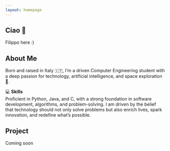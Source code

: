 ```yaml
---
layout: homepage
---
```

## Ciao 👋  
Filippo here :)

## About Me

Born and raised in Italy 🇮🇹, I’m a driven Computer Engineering student with a deep passion for technology, artificial intelligence, and space exploration 🚀.

💻 **Skills**  
Proficient in Python, Java, and C, with a strong foundation in software development, algorithms, and problem-solving. I am driven by the belief that technology should not only solve problems but also enrich lives, spark innovation, and redefine what’s possible.

## Project  

Coming soon

